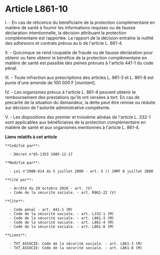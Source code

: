 # Article L861-10

I. - En cas de réticence du bénéficiaire de la protection complémentaire en matière de santé à fournir les informations
requises ou de fausse déclaration intentionnelle, la décision attribuant la protection complémentaire est rapportée. Le
rapport de la décision entraîne la nullité des adhésions et contrats prévus au b de l'article L. 861-4.

II. - Quiconque se rend coupable de fraude ou de fausse déclaration pour obtenir ou faire obtenir le bénéfice de la
protection complémentaire en matière de santé est passible des peines prévues à l'article 441-1 du code pénal.

III. - Toute infraction aux prescriptions des articles L. 861-3 et L. 861-8 est punie d'une amende de 100 000 F [*montant*].

IV. - Les organismes prévus à l'article L. 861-4 peuvent obtenir le remboursement des prestations qu'ils ont versées à tort.
En cas de précarité de la situation du demandeur, la dette peut être remise ou réduite sur décision de l'autorité
administrative compétente.

V. - Les dispositions des premier et troisième alinéas de l'article L. 332-1 sont applicables aux bénéficiaires de la
protection complémentaire en matière de santé et aux organismes mentionnés à l'article L. 861-4.

**Liens relatifs à cet article**

	**Codifié par**:

	  - Décret n°85-1353 1985-12-17

	**Modifié par**:

	  - Loi n°2000-614 du 5 juillet 2000 - art. 5 () JORF 6 juillet 2000

	**Cité par**:

	  - Arrêté du 20 octobre 2010 - art. (V)
	  - Code de la sécurité sociale. - art. R861-22 (V)

	**Cite**:

	  - Code pénal - art. 441-1 (M)
	  - Code de la sécurité sociale. - art. L332-1 (M)
	  - Code de la sécurité sociale. - art. L861-3 (M)
	  - Code de la sécurité sociale. - art. L861-4 (M)
	  - Code de la sécurité sociale. - art. L861-8 (M)

	**Liens**:

	  - TXT_ASSOCIE: Code de la sécurité sociale. - art. L861-3 (M)
	  - TXT_ASSOCIE: Code de la sécurité sociale. - art. L861-8 (M)

